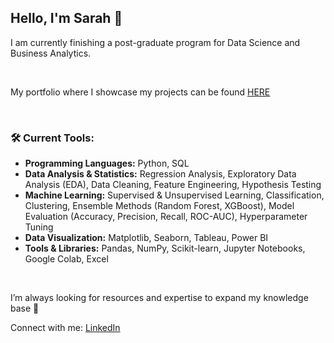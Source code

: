 ## Hello, I'm Sarah 👋 
I am currently finishing a post-graduate program for Data Science and Business Analytics.

<br/>

My portfolio where I showcase my projects can be found [HERE](xx)  

<br/>

### 🛠️ **Current Tools:**
  - **Programming Languages:** Python, SQL
  - **Data Analysis & Statistics:** Regression Analysis, Exploratory Data Analysis (EDA), Data Cleaning, Feature Engineering, Hypothesis Testing
  - **Machine Learning:** Supervised & Unsupervised Learning, Classification, Clustering, Ensemble Methods (Random Forest, XGBoost), Model Evaluation (Accuracy, Precision, Recall, ROC-AUC), Hyperparameter   Tuning
  - **Data Visualization:** Matplotlib, Seaborn, Tableau, Power BI
  - **Tools & Libraries:** Pandas, NumPy, Scikit-learn, Jupyter Notebooks, Google Colab, Excel

<br/>

I’m always looking for resources and expertise to expand my knowledge base 🔎

Connect with me: [LinkedIn](https://www.linkedin.com/in/sarah-ortega-b60150165/)



